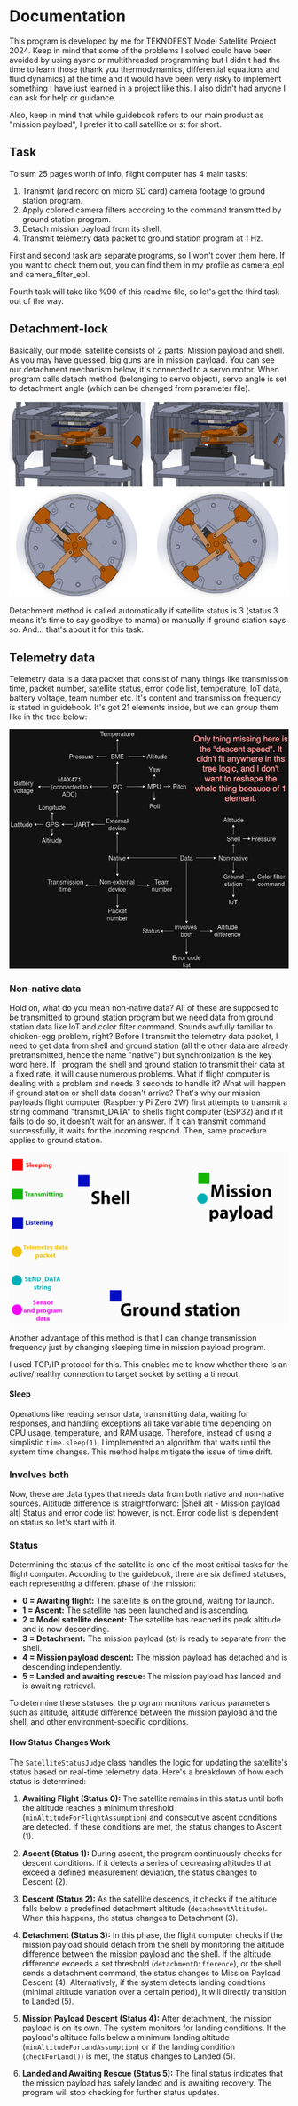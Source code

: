 # Documentation

This program is developed by me for TEKNOFEST Model Satellite Project 2024. Keep in mind that some of the problems I solved could have been avoided by using aysnc or multithreaded programming but I didn't had the time to learn those (thank you thermodynamics, differential equations and fluid dynamics) at the time and it would have been very risky to implement something I have just learned in a project like this. I also didn't had anyone I can ask for help or guidance.

Also, keep in mind that while guidebook refers to our main product as "mission payload", I prefer it to call satellite or st for short.

## Task
To sum 25 pages worth of info, flight computer has 4 main tasks:
1) Transmit (and record on micro SD card) camera footage to ground station program. 
2) Apply colored camera filters according to the command transmitted by ground station program.
3) Detach mission payload from its shell.
4) Transmit telemetry data packet to ground station program at 1 Hz.

First and second task are separate programs, so I won't cover them here. If you want to check them out, you can find them in my profile as camera_epl and camera_filter_epl.

Fourth task will take like %90 of this readme file, so let's get the third task out of the way.

## Detachment-lock
Basically, our model satellite consists of 2 parts: Mission payload and shell. As you may have guessed, big guns are in mission payload. 
You can see our detachment mechanism below, it's connected to a servo motor. When program calls detach method (belonging to servo object), servo angle is set to detachment angle (which can be changed from parameter file).

![](https://github.com/Sokisati/st_epl/blob/master/images/detach.png)

Detachment method is called automatically if satellite status is 3 (status 3 means it's time to say goodbye to mama) or manually if ground station says so.
And... that's about it for this task.

## Telemetry data
Telemetry data is a data packet that consist of many things like transmission time, packet number, satellite status, error code list, temperature, IoT data, battery voltage, team number etc. It's content and transmission frequency is stated in guidebook. 
It's got 21 elements inside, but we can group them like in the tree below:

![](https://github.com/Sokisati/st_epl/blob/master/images/data_tree.jpg)

### Non-native data
Hold on, what do you mean non-native data? All of these are supposed to be transmitted to ground station program but we need data from ground station data like IoT and color filter command. Sounds awfully familiar to chicken-egg problem, right?
Before I transmit the telemetry data packet, I need to get data from shell and ground station (all the other data are already pretransmitted, hence the name "native") but synchronization is the key word here. 
If I program the shell and ground station to transmit their data at a fixed rate, it will cause numerous problems. What if flight computer is dealing with a problem and needs 3 seconds to handle it? What will happen if ground station or shell data doesn't arrive? 
That's why our mission payloads flight computer (Raspberry Pi Zero 2W) first attempts to transmit a string command "transmit_DATA" to shells flight computer (ESP32) and if it fails to do so, it doesn't wait for an answer. If it can transmit command successfully, it waits for the incoming respond. Then, same procedure applies to ground station.

![](https://github.com/Sokisati/st_epl/blob/master/images/tcp.gif)

Another advantage of this method is that I can change transmission frequency just by changing sleeping time in mission payload program.

I used TCP/IP protocol for this. This enables me to know whether there is an active/healthy connection to target socket by setting a timeout.
#### Sleep
Operations like reading sensor data, transmitting data, waiting for responses, and handling exceptions all take variable time depending on CPU usage, temperature, and RAM usage. Therefore, instead of using a simplistic `time.sleep(1)`, I implemented an algorithm that waits until the system time changes. This method helps mitigate the issue of time drift.

### Involves both
Now, these are data types that needs data from both native and non-native sources. Altitude difference is straightforward:  |Shell alt - Mission payload alt|
Status and error code list however, is not. Error code list is dependent on status so let's start with it.

### Status
Determining the status of the satellite is one of the most critical tasks for the flight computer. According to the guidebook, there are six defined statuses, each representing a different phase of the mission:

- **0 = Awaiting flight:** The satellite is on the ground, waiting for launch.
- **1 = Ascent:** The satellite has been launched and is ascending.
- **2 = Model satellite descent:** The satellite has reached its peak altitude and is now descending.
- **3 = Detachment:** The mission payload (st) is ready to separate from the shell.
- **4 = Mission payload descent:** The mission payload has detached and is descending independently.
- **5 = Landed and awaiting rescue:** The mission payload has landed and is awaiting retrieval.

To determine these statuses, the program monitors various parameters such as altitude, altitude difference between the mission payload and the shell, and other environment-specific conditions.

#### How Status Changes Work

The `SatelliteStatusJudge` class handles the logic for updating the satellite's status based on real-time telemetry data. Here's a breakdown of how each status is determined:

1. **Awaiting Flight (Status 0):** The satellite remains in this status until both the altitude reaches a minimum threshold (`minAltitudeForFlightAssumption`) and consecutive ascent conditions are detected. If these conditions are met, the status changes to Ascent (1).
    
2. **Ascent (Status 1):** During ascent, the program continuously checks for descent conditions. If it detects a series of decreasing altitudes that exceed a defined measurement deviation, the status changes to Descent (2).
    
3. **Descent (Status 2):** As the satellite descends, it checks if the altitude falls below a predefined detachment altitude (`detachmentAltitude`). When this happens, the status changes to Detachment (3).
    
4. **Detachment (Status 3):** In this phase, the flight computer checks if the mission payload should detach from the shell by monitoring the altitude difference between the mission payload and the shell. If the altitude difference exceeds a set threshold (`detachmentDifference`), or the shell sends a detachment command, the status changes to Mission Payload Descent (4). Alternatively, if the system detects landing conditions (minimal altitude variation over a certain period), it will directly transition to Landed (5).
    
5. **Mission Payload Descent (Status 4):** After detachment, the mission payload is on its own. The system monitors for landing conditions. If the payload's altitude falls below a minimum landing altitude (`minAltitudeForLandAssumption`) or if the landing condition (`checkForLand()`) is met, the status changes to Landed (5).
    
6. **Landed and Awaiting Rescue (Status 5):** The final status indicates that the mission payload has safely landed and is awaiting recovery. The program will stop checking for further status updates.
